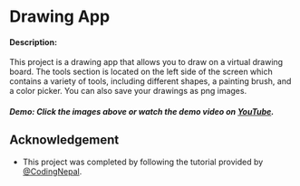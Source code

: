 
# Drawing App

#### Description:

This project is a drawing app that allows you to draw on a virtual drawing board. The tools section is located on the left side of the screen which contains a variety of tools, including different shapes, a painting brush, and a color picker. You can also save your drawings as png images.


##### Demo: Click the images above or watch the demo video on [YouTube]().







## Acknowledgement

- This project was completed by following the tutorial provided by [@CodingNepal](https://youtu.be/y84tBZo8GFo). 


